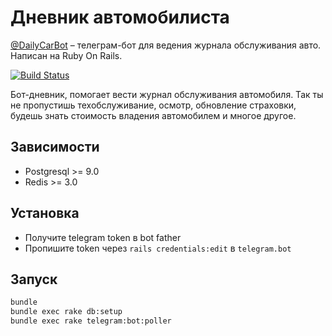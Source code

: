 # Дневник автомобилиста

[@DailyCarBot](https://t.me/DailyCarBot) – телеграм-бот для ведения журнала обслуживания авто. Написан на Ruby On Rails.

[![Build Status](https://travis-ci.org/dapi/daily_car_bot.svg?branch=master)](https://travis-ci.org/dapi/daily_car_bot)

Бот-дневник, помогает вести журнал обслуживания автомобиля. Так ты не пропустишь техобслуживание, осмотр, обновление страховки, будешь знать стоимость владения автомобилем и многое другое.

## Зависимости

* Postgresql >= 9.0
* Redis >= 3.0

## Установка

* Получите telegram token в bot father
* Пропишите token через `rails credentials:edit` в `telegram.bot`

## Запуск

```bash
bundle
bundle exec rake db:setup
bundle exec rake telegram:bot:poller
```
